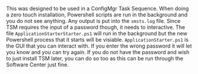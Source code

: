 This was designed to be used in a ConfigMgr Task Sequence.  When doing a zero touch installation, Powershell scripts are run in the background and you do not see anything.  Any output is put into the `smsts.log` file.  Since TSM requires the input of a password though, it needs to interactive.  The file `ApplicationStarterStarter.ps1` will run in the background but the new Powershell process that it starts will be visiable.  `ApplicationStarter.ps1` is the GUI that you can interact with.  If you enter the wrong password it will let you know and you can try again.  If you do not have the password and wish to just install TSM later, you can do so too as this can be run through the Software Center just fine.    